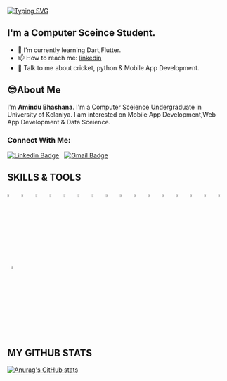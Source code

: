 [![Typing SVG](https://readme-typing-svg.herokuapp.com?center=true&vCenter=true&lines=Hi+there...+👋;I'm+Amindu+Bhashana)](https://git.io/typing-svg)

<!--
**AminduBhashana/AminduBhashana** is a ✨ _special_ ✨ repository because its `README.md` (this file) appears on your GitHub profile.
-->
## I'm a Computer Sceince Student.

- 🌱 I’m currently learning Dart,Flutter.
- 📫 How to reach me: [linkedin](https://www.linkedin.com/in/amindu-bhashana-a44902225/)
- 💬 Talk to me about cricket, python & Mobile App Development.


## 😎About Me

I'm **Amindu Bhashana**. I'm a Computer Sceience Undergraduate in University of Kelaniya. I am interested on Mobile App Development,Web App Development & Data Sceience.

### Connect With Me:

[![Linkedin Badge](https://img.shields.io/badge/-AminduBhashana-blue?style=flat-square&logo=Linkedin&logoColor=white&link=https://www.linkedin.com/in/amindu-bhashana-a44902225/)](https://www.linkedin.com/in/amindu-bhashana-a44902225)
&nbsp;
[![Gmail Badge](https://img.shields.io/badge/-waamidu@gmail.com-c14438?style=flat-square&logo=Gmail&logoColor=white&link=mailto:waamidu@gmail.com)](mailto:waamidu@gmail.com)

## SKILLS & TOOLS

<p>
<code><img width="4%" src="https://www.vectorlogo.zone/logos/python/python-icon.svg"></code>
&nbsp;
<code><img width="4%" src="https://www.vectorlogo.zone/logos/java/java-icon.svg"></code>
&nbsp;
<code><img width="4%" src="https://www.vectorlogo.zone/logos/r-project/r-project-icon.svg"></code>
&nbsp;
<code><img width="4%" src="https://www.vectorlogo.zone/logos/mysql/mysql-icon.svg"></code>
&nbsp;
<code><img width="4%" src="https://www.vectorlogo.zone/logos/postgresql/postgresql-icon.svg"></code>
&nbsp;
<code><img width="4%" src="https://upload.vectorlogo.zone/logos/javascript/images/239ec8a4-163e-4792-83b6-3f6d96911757.svg"></code>
&nbsp;
<code><img width="4%" src="https://www.vectorlogo.zone/logos/w3_html5/w3_html5-icon.svg"></code>
&nbsp;
<code><img width="4%" src="https://www.vectorlogo.zone/logos/w3_css/w3_css-icon.svg"></code>
&nbsp;
<code><img width="4%" src="https://www.vectorlogo.zone/logos/figma/figma-icon.svg"></code>
&nbsp;
<code><img width="4%" src="https://www.vectorlogo.zone/logos/sass-lang/sass-lang-icon.svg"></code>
&nbsp;
<code><img width="4%" src="https://www.vectorlogo.zone/logos/getbootstrap/getbootstrap-icon.svg"></code>
&nbsp;
<code><img width="4%" src="https://www.vectorlogo.zone/logos/jetbrains/jetbrains-icon.svg"></code>
&nbsp;
<code><img width="4%" src="https://www.vectorlogo.zone/logos/visualstudio_code/visualstudio_code-icon.svg"></code>
&nbsp;
<code><img width="4%" src="https://www.vectorlogo.zone/logos/dartlang/dartlang-icon.svg"></code>
&nbsp;
<code><img width="4%" src="https://www.vectorlogo.zone/logos/flutterio/flutterio-icon.svg"></code>
&nbsp;
<code><img width="4%" src="https://www.vectorlogo.zone/logos/firebase/firebase-icon.svg"></code>
&nbsp;
<code><img width="4%" src="https://www.vectorlogo.zone/logos/git-scm/git-scm-icon.svg"></code>
</p>

## MY GITHUB STATS

[![Anurag's GitHub stats](https://github-readme-stats.vercel.app/api?username=AminduBhashana&show_icons=true&theme=blueberry)](https://github.com/anuraghazra/github-readme-stats)

